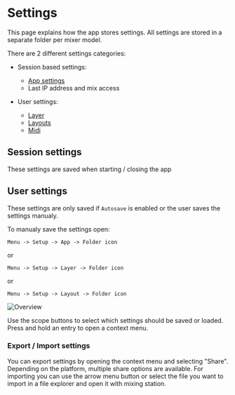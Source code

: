 # Settings
This page explains how the app stores settings.
All settings are stored in a separate folder per mixer model.

There are 2 different settings categories:

- Session based settings:
	- [App settings](app-settings.md)
	- Last IP address and mix access

- User settings:
	- [Layer](layers.md)
	- [Layouts](custom-layouts.md)
	- [Midi](usb-midi.md)

## Session settings
These settings are saved when starting / closing the app

## User settings
These settings are only saved if `Autosave` is enabled or the user saves the settings manualy.

To manualy save the settings open:
```
Menu -> Setup -> App -> Folder icon
```
or
```
Menu -> Setup -> Layer -> Folder icon
```
or
```
Menu -> Setup -> Layout -> Folder icon
```

![Overview](../img/settings.png)

Use the scope buttons to select which settings should be saved or loaded.
Press and hold an entry to open a context menu.

### Export / Import settings
You can export settings by opening the context menu and selecting "Share".
Depending on the platform, multiple share options are available.
For importing you can use the arrow menu button or select the file you want to import in a file explorer and open it with mixing station.